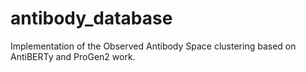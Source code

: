 # antibody_database
Implementation of the Observed Antibody Space clustering based on AntiBERTy and ProGen2 work.
